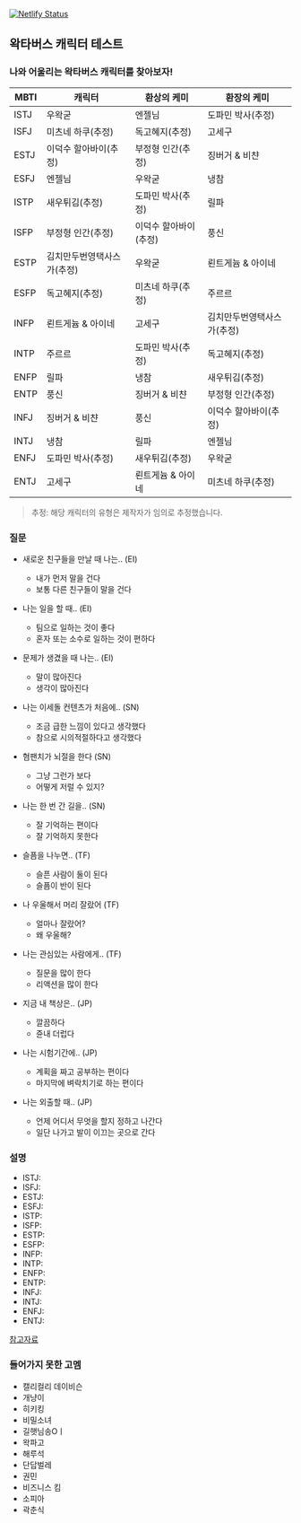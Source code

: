 [![Netlify Status](https://api.netlify.com/api/v1/badges/52f1f16b-b9ed-4616-b844-bf75d7fda482/deploy-status)](https://app.netlify.com/sites/waktaverse-test/deploys)

## 왁타버스 캐릭터 테스트
### 나와 어울리는 왁타버스 캐릭터를 찾아보자!

| MBTI | 캐릭터                  | 환상의 케미           | 환장의 케미               |
| ---- | ----------------------- | -------------------- | ------------------------ |
| ISTJ | 우왁굳                   | 엔젤님               | 도파민 박사(추정)         |
| ISFJ | 미츠네 하쿠(추정)         | 독고혜지(추정)        | 고세구                   |
| ESTJ | 이덕수 할아바이(추정)     | 부정형 인간(추정)     | 징버거 & 비챤             |
| ESFJ | 엔젤님                   | 우왁굳                | 냉참                     |
| ISTP | 새우튀김(추정)            | 도파민 박사(추정)     | 릴파                     |
| ISFP | 부정형 인간(추정)         | 이덕수 할아바이(추정)  | 풍신                     |
| ESTP | 김치만두번영택사스가(추정) | 우왁굳                | 뢴트게늄 & 아이네         |
| ESFP | 독고혜지(추정)            | 미츠네 하쿠(추정)     | 주르르                    |
| INFP | 뢴트게늄 & 아이네         | 고세구                | 김치만두번영택사스가(추정) |
| INTP | 주르르                   | 도파민 박사(추정)      | 독고혜지(추정)            |
| ENFP | 릴파                     | 냉참                  | 새우튀김(추정)            |
| ENTP | 풍신                     | 징버거 & 비챤         | 부정형 인간(추정)          |
| INFJ | 징버거 & 비챤             | 풍신                 | 이덕수 할아바이(추정)      |
| INTJ | 냉참                     | 릴파                  | 엔젤님                   |
| ENFJ | 도파민 박사(추정)         | 새우튀김(추정)         | 우왁굳                   |
| ENTJ | 고세구                   | 뢴트게늄 & 아이네      | 미츠네 하쿠(추정)         |

> 추정: 해당 캐릭터의 유형은 제작자가 임의로 추정했습니다.

### 질문
* 새로운 친구들을 만날 때 나는.. (EI)
  * 내가 먼저 말을 건다
  * 보통 다른 친구들이 말을 건다

* 나는 일을 할 때.. (EI)
  * 팀으로 일하는 것이 좋다
  * 혼자 또는 소수로 일하는 것이 편하다

* 문제가 생겼을 때 나는.. (EI)
  * 말이 많아진다
  * 생각이 많아진다

* 나는 이세돌 컨텐츠가 처음에.. (SN)
  * 조금 급한 느낌이 있다고 생각했다
  * 참으로 시의적절하다고 생각했다

* 혐팬치가 뇌절을 한다 (SN)
  * 그냥 그런가 보다
  * 어떻게 저럴 수 있지?

* 나는 한 번 간 길을.. (SN)
  * 잘 기억하는 편이다
  * 잘 기억하지 못한다

* 슬픔을 나누면.. (TF)
  * 슬픈 사람이 둘이 된다
  * 슬픔이 반이 된다

* 나 우울해서 머리 잘랐어 (TF)
  * 얼마나 잘랐어?
  * 왜 우울해?

* 나는 관심있는 사람에게.. (TF)
  * 질문을 많이 한다
  * 리액션을 많이 한다

* 지금 내 책상은.. (JP)
  * 깔끔하다
  * 쥰내 더럽다

* 나는 시험기간에.. (JP)
  * 계획을 짜고 공부하는 편이다
  * 마지막에 벼락치기로 하는 편이다

* 나는 외출할 때.. (JP)
  * 언제 어디서 무엇을 할지 정하고 나간다
  * 일단 나가고 발이 이끄는 곳으로 간다

### 설명
* ISTJ:
* ISFJ:
* ESTJ:
* ESFJ:
* ISTP:
* ISFP:
* ESTP:
* ESFP:
* INFP:
* INTP:
* ENFP:
* ENTP:
* INFJ:
* INTJ:
* ENFJ:
* ENTJ:

[참고자료](https://m.cafe.daum.net/leaderz/7mA3/4)

### 들어가지 못한 고멤
- 캘리컬리 데이비슨
- 개냥이
- 히키킹
- 비밀소녀
- 길햇님송Oㅣ
- 왁파고
- 해루석
- 단답벌레
- 권민
- 비즈니스 킴
- 소피아
- 곽춘식
